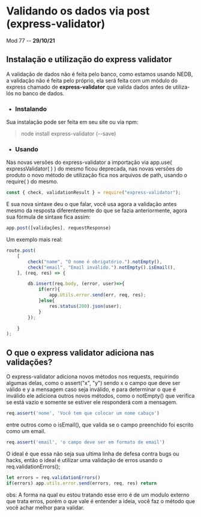 # Validando os dados via post (express-validator)

Mod 77 -- **29/10/21**

## Instalação e utilização do express validator

A validação de dados não é feita pelo banco, como estamos usando NEDB, a validação não é feita pelo próprio, ela será feita com um módulo do express chamado de **express-validator** que valida dados antes de utiliza-lós no banco de dados.

* ### Instalando

Sua instalação pode ser feita em seu site ou via npm:

> node install express-validator (--save)

* ### Usando

Nas novas versões do express-validator a importação via app.use( expressValidator( ) ) do mesmo ficou deprecada, nas novas versões do produto o novo método de utilização fica nos arquivos de path, usando o require( ) do mesmo.

~~~javascript
const { check, validationResult } = require("express-validator");
~~~

E sua nova sintaxe deu o que falar, você usa agora a validação antes mesmo da resposta diferentemente do que se fazia anteriormente, agora sua fórmula de sintaxe fica assim:

~~~javascript
app.post([validações], requestResponse)
~~~

Um exemplo mais real:

~~~javascript
route.post(
    [
        check("name", "O nome é obrigatório.").notEmpty(),
        check("email", "Email inválido.").notEmpty().isEmail(),
    ], (req, res) => {

        db.insert(req.body, (error, user)=>{
            if(err){
                app.Utils.error.send(err, req, res);
            }else{
                res.status(200).json(user);
            }
        });

    }
);
~~~

## O que o express validator adiciona nas validações?

O express-validator adiciona novos métodos nos requests, requirindo algumas delas, como o assert("x", "y") sendo x o campo que deve ser válido e y a mensagem caso seja inválido, e para determinar o que é inválido ele adiciona outros novos métodos, como o notEmpty() que verifica se está vazio e somente se estiver ele responderá com a mensagem.

~~~javascript
req.assert('nome', 'Você tem que colocar um nome cabaço')
~~~

entre outros como o isEmail(), que valida se o campo preenchido foi escrito como um email.

~~~javascript
req.assert('email', 'o campo deve ser em formato de email')
~~~

O ideal é que essa não seja sua ultima linha de defesa contra bugs ou hacks, então o ideal é utilizar uma validação de erros usando o req.validationErrors();

~~~javascript
let errors = req.validationErrors()
if(errors) app.utils.error.send(errors, req, res) return 
~~~

obs: A forma na qual eu estou tratando esse erro é de um modulo externo que trata erros, porém o que vale é entender a ideia, você faz o método que você achar melhor para validar.
